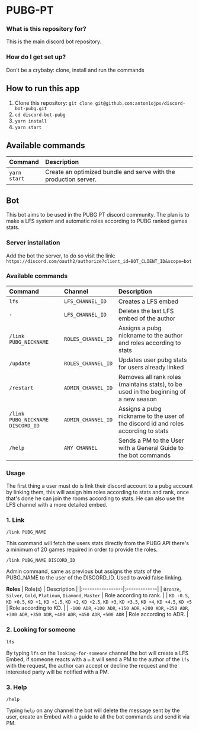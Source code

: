 # PUBG-PT

### What is this repository for?

This is the main discord bot repository.

### How do I get set up?

Don't be a crybaby: clone, install and run the commands

## How to run this app

1. Clone this repository: `git clone git@github.com:antoniojps/discord-bot-pubg.git`
2. `cd discord-bot-pubg`
3. `yarn install`
4. `yarn start`

## Available commands

| Command      | Description                                                      |
| :----------- | :--------------------------------------------------------------- |
| `yarn start` | Create an optimized bundle and serve with the production server. |

## Bot

This bot aims to be used in the PUBG PT discord community. The plan is to make a LFS system and automatic roles according to PUBG ranked games stats.

### Server installation

Add the bot the server, to do so visit the link: `https://discord.com/oauth2/authorize?client_id=BOT_CLIENT_ID&scope=bot`

### Available commands

| Command                          | Channel            | Description                                                                           |
| :------------------------------- | :----------------- | :------------------------------------------------------------------------------------ |
| `lfs`                            | `LFS_CHANNEL_ID`   | Creates a LFS embed                                                                   |
| `-`                              | `LFS_CHANNEL_ID`   | Deletes the last LFS embed of the author                                              |
| `/link PUBG_NICKNAME`            | `ROLES_CHANNEL_ID` | Assigns a pubg nickname to the author and roles according to stats                    |
| `/update`                        | `ROLES_CHANNEL_ID` | Updates user pubg stats for users already linked                                      |
| `/restart`                       | `ADMIN_CHANNEL_ID` | Removes all rank roles (maintains stats), to be used in the beginning of a new season |
| `/link PUBG_NICKNAME DISCORD_ID` | `ADMIN_CHANNEL_ID` | Assigns a pubg nickname to the user of the discord id and roles according to stats    |
| `/help`                          | `ANY CHANNEL`      | Sends a PM to the User with a General Guide to the bot commands                       |

### Usage

The first thing a user must do is link their discord account to a pubg account by linking them, this will assign him roles according to stats and rank, once that's done he can join the rooms according to stats. He can also use the LFS channel with a more detailed embed.

### 1. Link

`/link PUBG_NAME`

This command will fetch the users stats directly from the PUBG API there's a minimum of 20 games required in order to provide the roles.

`/link PUBG_NAME DISCORD_ID`

Admin command, same as previous but assigns the stats of the PUBG_NAME to the user of the DISCORD_ID. Used to avoid false linking.

**Roles**
| Role(s) | Description |
|:-----------------|:-------------|
| `Bronze`, `Silver`, `Gold`, `Platinum`, `Diamond`, `Master` | Role according to rank. |
| `KD -0.5`, `KD +0.5`, `KD +1`, `KD +1.5`, `KD +2`, `KD +2.5`, `KD +3`, `KD +3.5`, `KD +4`, `KD +4.5`, `KD +5` | Role according to KD. |
| `-100 ADR`, `+100 ADR`, `+150 ADR`, `+200 ADR`, `+250 ADR`, `+300 ADR`, `+350 ADR`, `+400 ADR`, `+450 ADR`, `+500 ADR` | Role according to ADR. |

### 2. Looking for someone

`lfs`

By typing `lfs` on the `looking-for-someone` channel the bot will create a LFS Embed, if someone reacts with a `✉️` it will send a PM to the author of the `lfs` with the request, the author can accept or decline the request and the interested party will be notified with a PM.

### 3. Help

`/help`

Typing `help` on any channel the bot will delete the message sent by the user, create an Embed with a guide to all the bot commands and send it via PM.

